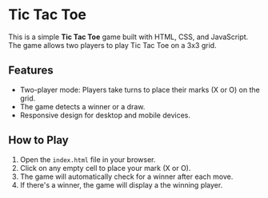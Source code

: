 # Tic Tac Toe

This is a simple **Tic Tac Toe** game built with HTML, CSS, and JavaScript. The game allows two players to play Tic Tac Toe on a 3x3 grid.

## Features

- Two-player mode: Players take turns to place their marks (X or O) on the grid.
- The game detects a winner or a draw.
- Responsive design for desktop and mobile devices.

## How to Play

1. Open the `index.html` file in your browser.
2. Click on any empty cell to place your mark (X or O).
3. The game will automatically check for a winner after each move.
4. If there's a winner, the game will display a the winning player.